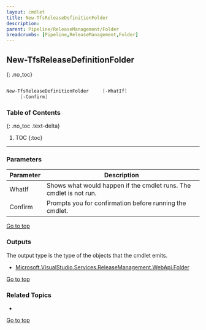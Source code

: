 ```yaml
---
layout: cmdlet
title: New-TfsReleaseDefinitionFolder
description: 
parent: Pipeline/ReleaseManagement/Folder
breadcrumbs: [Pipeline,ReleaseManagement,Folder]
---
```

## New-TfsReleaseDefinitionFolder
{: .no_toc}



```powershell

New-TfsReleaseDefinitionFolder     [-WhatIf]
     [-Confirm]

```

### Table of Contents
{: .no_toc .text-delta}

1. TOC
{:toc}

-----
### Parameters

| Parameter | Description |
|:----------|-------------|
 | WhatIf | Shows what would happen if the cmdlet runs. The cmdlet is not run. |
 | Confirm | Prompts you for confirmation before running the cmdlet. |
 
[Go to top](#new-tfsreleasedefinitionfolder)

### Outputs

The output type is the type of the objects that the cmdlet emits.

* [Microsoft.VisualStudio.Services.ReleaseManagement.WebApi.Folder](https://docs.microsoft.com/en-us/dotnet/api/Microsoft.VisualStudio.Services.ReleaseManagement.WebApi.Folder)

[Go to top](#new-tfsreleasedefinitionfolder)

### Related Topics

* 


[Go to top](#new-tfsreleasedefinitionfolder)

